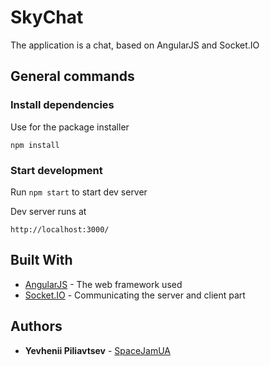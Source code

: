 # SkyChat

The application is a chat, based on AngularJS and Socket.IO
## General commands
### Install dependencies
Use for the package installer
``` 
npm install
``` 

### Start development
Run `npm start` to start dev server

Dev server runs at 
```
http://localhost:3000/
```
## Built With

* [AngularJS](https://angularjs.org/) - The web framework used
* [Socket.IO](https://socket.io/) - Сommunicating the server and client part

## Authors

* **Yevhenii Piliavtsev** - [SpaceJamUA](https://github.com/SpaceJamUA)
